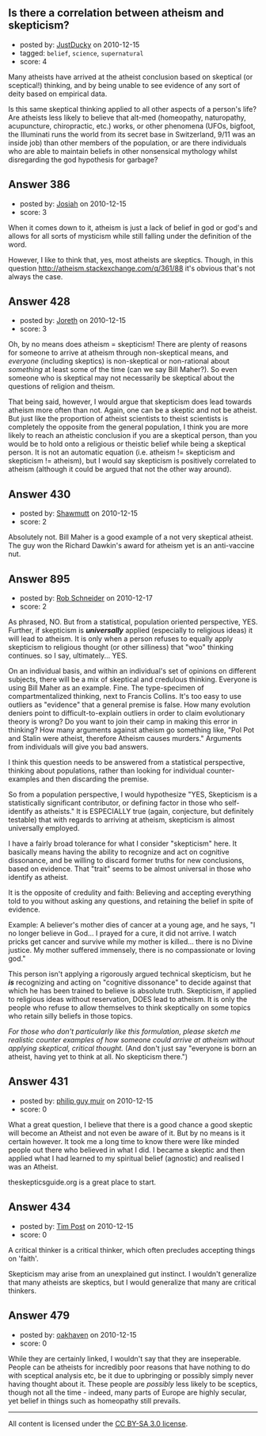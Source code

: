 ## Is there a correlation between atheism and skepticism?

- posted by: [JustDucky](https://stackexchange.com/users/-1/201-justducky) on 2010-12-15
- tagged: `belief`, `science`, `supernatural`
- score: 4

Many atheists have arrived at the atheist conclusion based on skeptical (or sceptical!) thinking, and by being unable to see evidence of any sort of deity based on empirical data. 

Is this same skeptical thinking applied to all other aspects of a person's life? Are atheists less likely to believe that alt-med (homeopathy, naturopathy, acupuncture, chiropractic, etc.) works, or other phenomena (UFOs, bigfoot, the Illuminati runs the world from its secret base in Switzerland, 9/11 was an inside job) than other members of the population, or are there individuals who are able to maintain beliefs in other nonsensical mythology whilst disregarding the god hypothesis for garbage?


## Answer 386

- posted by: [Josiah](https://stackexchange.com/users/-1/88-josiah) on 2010-12-15
- score: 3

When it comes down to it, atheism is just a lack of belief in god or god's and allows for all sorts of mysticism while still falling under the definition of the word.

However, I like to think that, yes, most atheists are skeptics. Though, in this question http://atheism.stackexchange.com/q/361/88 it's obvious that's not always the case. 


## Answer 428

- posted by: [Joreth](https://stackexchange.com/users/-1/114-joreth) on 2010-12-15
- score: 3

Oh, by no means does atheism = skepticism!  There are plenty of reasons for someone to arrive at atheism through non-skeptical means, and *everyone* (including skeptics) is non-skeptical or non-rational about *something* at least some of the time (can we say Bill Maher?).  So even someone who is skeptical may not necessarily be skeptical about the questions of religion and theism.

That being said, however, I would argue that skepticism does lead towards atheism more often than not.  Again, one can be a skeptic and not be atheist.  But just like the proportion of atheist scientists to theist scientists is completely the opposite from the general population, I think you are more likely to reach an atheistic conclusion if you are a skeptical person, than you would be to hold onto a religious or theistic belief while being a skeptical person.  It is not an automatic equation (i.e. atheism != skepticism and skepticism != atheism), but I would say skepticism is positively correlated to atheism (although it could be argued that not the other way around).


## Answer 430

- posted by: [Shawmutt](https://stackexchange.com/users/-1/188-shawmutt) on 2010-12-15
- score: 2

Absolutely not.  Bill Maher is a good example of a not very skeptical atheist.  The guy won the Richard Dawkin's award for atheism yet is an anti-vaccine nut.


## Answer 895

- posted by: [Rob Schneider](https://stackexchange.com/users/-1/149-rob-schneider) on 2010-12-17
- score: 2

As phrased, NO.  But from a statistical, population oriented perspective, YES. Further, if skepticism is ***universally*** applied (especially to religious ideas) it will lead to atheism.  It is only when a person refuses to equally apply skepticism to religious thought (or other silliness) that "woo" thinking continues.  so I say, ultimately... YES.

On an individual basis, and within an individual's set of opinions on different subjects, there will be a mix of skeptical and credulous thinking.  Everyone is using Bill Maher as an example.  Fine.  The type-specimen of compartmentalized thinking, next to Francis Collins.  It's too easy to use outliers as "evidence" that a general premise is false.  How many evolution deniers point to difficult-to-explain outliers in order to claim evolutionary theory is wrong?  Do you want to join their camp in making this error in thinking?  How many arguments against atheism go something like, "Pol Pot and Stalin were atheist, therefore Atheism causes murders."  Arguments from individuals will give you bad answers.

I think this question needs to be answered from a statistical perspective, thinking about populations, rather than looking for individual counter-examples and then discarding the premise.  

So from a population perspective, I would hypothesize "YES, Skepticism is a statistically significant contributor, or defining factor in those who self-identify as atheists."  It is ESPECIALLY true (again, conjecture, but definitely testable) that with regards to arriving at atheism, skepticism is almost universally employed.

I have a fairly broad tolerance for what I consider "skepticism" here.  It basically means having the ability to recognize and act on cognitive dissonance, and be willing to discard former truths for new conclusions, based on evidence.  That "trait" seems to be almost universal in those who identify as atheist.

It is the opposite of credulity and faith:  Believing and accepting everything told to you without asking any questions, and retaining the belief in spite of evidence.

Example:  A believer's mother dies of cancer at a young age, and he says, "I no longer believe in God... I prayed for a cure, it did not arrive.  I watch pricks get cancer and survive while my mother is killed... there is no Divine justice.  My mother suffered immensely, there is no compassionate or loving god."  

This person isn't applying a rigorously argued technical skepticism, but he ***is*** recognizing and acting on "cognitive dissonance" to decide against that which he has been trained to believe is absolute truth.  Skepticism, if applied to religious ideas without reservation, DOES lead to atheism.  It is only the people who refuse to allow themselves to think skeptically on some topics who retain silly beliefs in those topics.

  *For those who don't particularly like this formulation, please sketch me realistic counter examples of how someone could arrive at atheism without applying skeptical, critical thought.*  (And don't just say "everyone is born an atheist, having yet to think at all.  No skepticism there.")


## Answer 431

- posted by: [philip guy muir](https://stackexchange.com/users/-1/182-philip-guy-muir) on 2010-12-15
- score: 0

What a great question, I believe that there is a good chance a good skeptic will become an Atheist and not even be aware of it. But by no means is it certain however. It took me a long time to know there were like minded people out there who believed in what I did. I became a skeptic and then applied what I had learned to my spiritual belief (agnostic) and realised I was an Atheist.

theskepticsguide.org is a great place to start.


## Answer 434

- posted by: [Tim Post](https://stackexchange.com/users/-1/208-tim-post) on 2010-12-15
- score: 0

A critical thinker is a critical thinker, which often precludes accepting things on 'faith'. 

Skepticism may arise from an unexplained gut instinct. I wouldn't generalize that many atheists are skeptics, but I would generalize that many are critical thinkers.


## Answer 479

- posted by: [oakhaven](https://stackexchange.com/users/-1/230-oakhaven) on 2010-12-15
- score: 0

While they are certainly linked, I wouldn't say that they are inseperable. People can be atheists for incredibly poor reasons that have nothing to do with sceptical analysis etc, be it due to upbringing or possibly simply never having thought about it. These people are *possibly* less likely to be sceptics, though not all the time - indeed, many parts of Europe are highly secular, yet belief in things such as homeopathy still prevails. 



---

All content is licensed under the [CC BY-SA 3.0 license](https://creativecommons.org/licenses/by-sa/3.0/).
